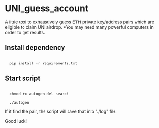 # UNI_guess_account
A little tool to exhaustively guess ETH private key/address pairs which are eligible to claim UNI airdrop.
*You may need many powerful computers in order to get results.

## Install dependency
<code>
  pip install -r requirements.txt
</code>

## Start script
<code>
  chmod +x autogen del search
</code>
<code>
  ./autogen
</code>

If it find the pair, the script will save that into "./log" file.

Good luck!
